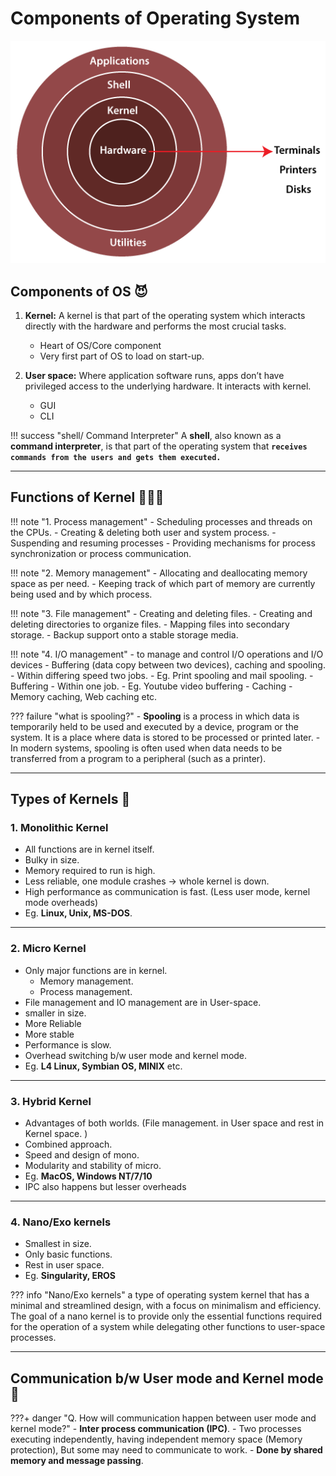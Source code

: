 # Components of Operating System

![linux architecture](../../images/os/architecture-of-linux.png)

## Components of OS 😈

1. **Kernel:** A kernel is that part of the operating system which interacts directly with
the hardware and performs the most crucial tasks.
    - Heart of OS/Core component
    - Very first part of OS to load on start-up.

2. **User space:** Where application software runs, apps don’t have privileged access to the
underlying hardware. It interacts with kernel.
    - GUI
    - CLI

!!! success "shell/ Command Interpreter"
    A **shell**, also known as a **command interpreter**, is that part of the operating system that **`receives commands from the users and gets them executed.`**

---

## Functions of Kernel 👮🏻‍♂️

!!! note "1. Process management"
    - Scheduling processes and threads on the CPUs.
    - Creating & deleting both user and system process.
    - Suspending and resuming processes
    - Providing mechanisms for process synchronization or process communication.

!!! note "2. Memory management"
    - Allocating and deallocating memory space as per need.
    - Keeping track of which part of memory are currently being used and by which process.

!!! note "3. File management"
    - Creating and deleting files.
    - Creating and deleting directories to organize files.
    - Mapping files into secondary storage.
    - Backup support onto a stable storage media.

!!! note "4. I/O management"
    - to manage and control I/O operations and I/O devices
    - Buffering (data copy between two devices), caching and spooling.
        - Within differing speed two jobs.
        - Eg. Print spooling and mail spooling.
    - Buffering
        - Within one job.
        - Eg. Youtube video buffering
    - Caching
        - Memory caching, Web caching etc.

??? failure "what is spooling?"
    - **Spooling** is a process in which data is temporarily held to be used and executed by a device, program or the system. It is a place where data is stored to be processed or printed later.
    - In modern systems, spooling is often used when data needs to be transferred from a program to a peripheral (such as a printer).

---

## Types of Kernels 🤖

### **1. Monolithic Kernel**
- All functions are in kernel itself.
- Bulky in size.
- Memory required to run is high.
- Less reliable, one module crashes -> whole kernel is down.
- High performance as communication is fast. (Less user mode, kernel mode overheads)
- Eg. **Linux, Unix, MS-DOS**.

---

### **2. Micro Kernel**
- Only major functions are in kernel.
    - Memory management.
    - Process management.
- File management and IO management are in User-space.
- smaller in size.
- More Reliable
- More stable
- Performance is slow.
- Overhead switching b/w user mode and kernel mode.
- Eg. **L4 Linux, Symbian OS, MINIX** etc.

---

### **3. Hybrid Kernel**

- Advantages of both worlds. (File management. in User space and rest in Kernel space. )
- Combined approach.
- Speed and design of mono.
- Modularity and stability of micro.
- Eg. **MacOS, Windows NT/7/10**
- IPC also happens but lesser overheads

---

### **4. Nano/Exo kernels**
- Smallest in size.
- Only basic functions.
- Rest in user space.
- Eg. **Singularity, EROS**

??? info "Nano/Exo kernels"
    a type of operating system kernel that has a minimal and streamlined design, with a focus on minimalism and efficiency. The goal of a nano kernel is to provide only the essential functions required for the operation of a system while delegating other functions to user-space processes.

---

## Communication b/w User mode and Kernel mode 📡
???+ danger "Q. How will communication happen between user mode and kernel mode?"
    -   **Inter process communication (IPC)**.
        - Two processes executing independently, having independent memory space (Memory protection), But some may need to communicate to work.
        - **Done by shared memory and message passing**.
